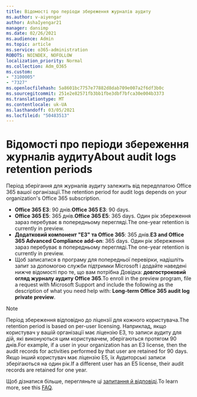 ```yaml
---
title: Відомості про періоди збереження журналів аудиту
ms.author: v-aiyengar
author: AshaIyengar21
manager: dansimp
ms.date: 02/26/2021
ms.audience: Admin
ms.topic: article
ms.service: o365-administration
ROBOTS: NOINDEX, NOFOLLOW
localization_priority: Normal
ms.collection: Adm_O365
ms.custom:
- "3100005"
- "7327"
ms.openlocfilehash: 5a8601bc7757e77882d8dab709e007a2f6df3b0c
ms.sourcegitcommit: 251e2e82571fb3bb1fbe3dbf7bfca30e004b3373
ms.translationtype: MT
ms.contentlocale: uk-UA
ms.lasthandoff: 03/05/2021
ms.locfileid: "50483513"
---
```

# <a name="about-audit-logs-retention-periods"></a><span data-ttu-id="3d236-102">Відомості про періоди збереження журналів аудиту</span><span class="sxs-lookup"><span data-stu-id="3d236-102">About audit logs retention periods</span></span>

<span data-ttu-id="3d236-103">Період зберігання для журналів аудиту залежить від передплатою Office 365 вашої організації.</span><span class="sxs-lookup"><span data-stu-id="3d236-103">The retention period for audit logs depends on your organization's Office 365 subscription.</span></span>

- <span data-ttu-id="3d236-104">**Office 365 E3**: 90 днів.</span><span class="sxs-lookup"><span data-stu-id="3d236-104">**Office 365 E3**: 90 days.</span></span>
- <span data-ttu-id="3d236-105">**Office 365 E5**: 365 днів.</span><span class="sxs-lookup"><span data-stu-id="3d236-105">**Office 365 E5**: 365 days.</span></span> <span data-ttu-id="3d236-106">Один рік збереження зараз перебуває в попередньому перегляді.</span><span class="sxs-lookup"><span data-stu-id="3d236-106">The one-year retention is currently in preview.</span></span>
- <span data-ttu-id="3d236-107">**Додатковий компонент "E3" та Office 365**: 365 днів.</span><span class="sxs-lookup"><span data-stu-id="3d236-107">**E3 and Office 365 Advanced Compliance add-on**: 365 days.</span></span> <span data-ttu-id="3d236-108">Один рік збереження зараз перебуває в попередньому перегляді.</span><span class="sxs-lookup"><span data-stu-id="3d236-108">The one-year retention is currently in preview.</span></span>
- <span data-ttu-id="3d236-109">Щоб записатися в програму для попередньої перевірки, надішліть запит за допомогою служби підтримки Microsoft і додайте наведені нижче відомості про те, що вам потрібна Довідка: **довгостроковий огляд журналу аудиту Office 365**.</span><span class="sxs-lookup"><span data-stu-id="3d236-109">To enroll in the preview program, file a request with Microsoft Support and include the following as the description of what you need help with: **Long-term Office 365 audit log private preview**.</span></span>
> [!NOTE]
> <span data-ttu-id="3d236-110">Період збереження відповідно до ліцензії для кожного користувача.</span><span class="sxs-lookup"><span data-stu-id="3d236-110">The retention period is based on per-user licensing.</span></span> <span data-ttu-id="3d236-111">Наприклад, якщо користувач у вашій організації має ліцензію E3, то записи аудиту для дій, які виконуються цим користувачем, зберігаються протягом 90 днів.</span><span class="sxs-lookup"><span data-stu-id="3d236-111">For example, if a user in your organization has an E3 license, then the audit records for activities performed by that user are retained for 90 days.</span></span> <span data-ttu-id="3d236-112">Якщо інший користувач має ліцензію E5, їх Аудиторські записи зберігаються на один рік.</span><span class="sxs-lookup"><span data-stu-id="3d236-112">If a different user has an E5 license, their audit records are retained for one year.</span></span>

<span data-ttu-id="3d236-113">Щоб дізнатися більше, перегляньте ці [запитання й відповіді](https://go.microsoft.com/fwlink/?linkid=2115336).</span><span class="sxs-lookup"><span data-stu-id="3d236-113">To learn more, see this [FAQ](https://go.microsoft.com/fwlink/?linkid=2115336).</span></span>